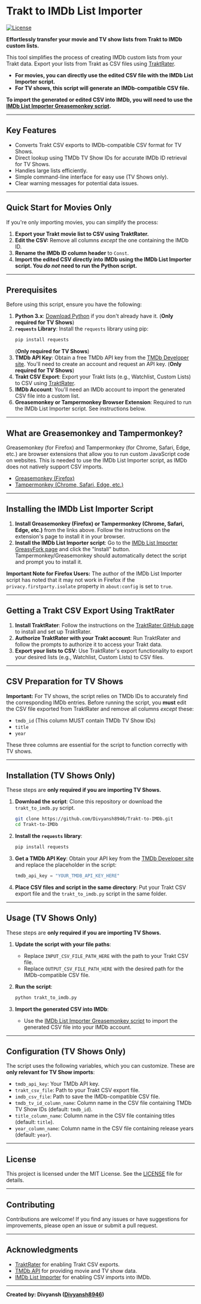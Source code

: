 # Trakt to IMDb List Importer

[![License](https://img.shields.io/badge/License-MIT-blue.svg)](LICENSE)

**Effortlessly transfer your movie and TV show lists from Trakt to IMDb custom lists.**

This tool simplifies the process of creating IMDb custom lists from your Trakt data. Export your lists from Trakt as CSV files using [TraktRater](https://github.com/damienhaynes/TraktRater).

-   **For movies, you can directly use the edited CSV file with the IMDb List Importer script.**
-   **For TV shows, this script will generate an IMDb-compatible CSV file.**

**To import the generated or edited CSV into IMDb, you will need to use the [IMDb List Importer Greasemonkey script](https://greasyfork.org/en/scripts/23584-imdb-list-importer).**

---

## Key Features

- Converts Trakt CSV exports to IMDb-compatible CSV format for TV Shows.
- Direct lookup using TMDb TV Show IDs for accurate IMDb ID retrieval for TV Shows.
- Handles large lists efficiently.
- Simple command-line interface for easy use (TV Shows only).
- Clear warning messages for potential data issues.

---

## Quick Start for Movies Only

If you're only importing movies, you can simplify the process:

1.  **Export your Trakt movie list to CSV using TraktRater.**
2.  **Edit the CSV:**  Remove all columns *except* the one containing the IMDb ID.
3.  **Rename the IMDb ID column header** to `Const`.
4.  **Import the edited CSV directly into IMDb using the IMDb List Importer script.  You *do not* need to run the Python script.**

---

## Prerequisites

Before using this script, ensure you have the following:

1.  **Python 3.x**: [Download Python](https://www.python.org/downloads/) if you don't already have it. (**Only required for TV Shows**)
2.  **`requests` Library**: Install the `requests` library using pip:
    ```bash
    pip install requests
    ```
    (**Only required for TV Shows**)
3.  **TMDb API Key**: Obtain a free TMDb API key from the [TMDb Developer site](https://developer.themoviedb.org/reference/intro/getting-started). You'll need to create an account and request an API key. (**Only required for TV Shows**)
4.  **Trakt CSV Export**: Export your Trakt lists (e.g., Watchlist, Custom Lists) to CSV using [TraktRater](https://github.com/damienhaynes/TraktRater).
5.  **IMDb Account**: You'll need an IMDb account to import the generated CSV file into a custom list.
6.  **Greasemonkey or Tampermonkey Browser Extension**: Required to run the IMDb List Importer script. See instructions below.

---

## What are Greasemonkey and Tampermonkey?

Greasemonkey (for Firefox) and Tampermonkey (for Chrome, Safari, Edge, etc.) are browser extensions that allow you to run custom JavaScript code on websites. This is needed to use the IMDb List Importer script, as IMDb does not natively support CSV imports.

-   [Greasemonkey (Firefox)](https://addons.mozilla.org/en-US/firefox/addon/greasemonkey/)
-   [Tampermonkey (Chrome, Safari, Edge, etc.)](https://www.tampermonkey.net/)

---

## Installing the IMDb List Importer Script

1.  **Install Greasemonkey (Firefox) or Tampermonkey (Chrome, Safari, Edge, etc.)** from the links above. Follow the instructions on the extension's page to install it in your browser.
2.  **Install the IMDb List Importer script**: Go to the [IMDb List Importer GreasyFork page](https://greasyfork.org/en/scripts/23584-imdb-list-importer) and click the "Install" button. Tampermonkey/Greasemonkey should automatically detect the script and prompt you to install it.

**Important Note for Firefox Users:** The author of the IMDb List Importer script has noted that it may not work in Firefox if the `privacy.firstparty.isolate` property in `about:config` is set to `true`.

---

## Getting a Trakt CSV Export Using TraktRater

1.  **Install TraktRater**: Follow the instructions on the [TraktRater GitHub page](https://github.com/damienhaynes/TraktRater) to install and set up TraktRater.
2.  **Authorize TraktRater with your Trakt account**: Run TraktRater and follow the prompts to authorize it to access your Trakt data.
3.  **Export your lists to CSV**: Use TraktRater's export functionality to export your desired lists (e.g., Watchlist, Custom Lists) to CSV files.

---

## CSV Preparation for TV Shows

**Important:** For TV shows, the script relies on TMDb IDs to accurately find the corresponding IMDb entries. Before running the script, you **must** edit the CSV file exported from TraktRater and remove all columns *except* these:

-   `tmdb_id` (This column MUST contain TMDb TV Show IDs)
-   `title`
-   `year`

These three columns are essential for the script to function correctly with TV shows.

---

## Installation (TV Shows Only)

These steps are **only required if you are importing TV Shows.**

1.  **Download the script**: Clone this repository or download the `trakt_to_imdb.py` script.
    ```bash
    git clone https://github.com/Divyansh8946/Trakt-to-IMDb.git
    cd Trakt-to-IMDb
    ```
2.  **Install the `requests` library**:
    ```bash
    pip install requests
    ```
3.  **Get a TMDb API Key**: Obtain your API key from the [TMDb Developer site](https://developer.themoviedb.org/reference/intro/getting-started) and replace the placeholder in the script:
    ```python
    tmdb_api_key = "YOUR_TMDB_API_KEY_HERE"
    ```
4.  **Place CSV files and script in the same directory**: Put your Trakt CSV export file and the `trakt_to_imdb.py` script in the same folder.

---

## Usage (TV Shows Only)

These steps are **only required if you are importing TV Shows.**

1.  **Update the script with your file paths**:
    -   Replace `INPUT_CSV_FILE_PATH_HERE` with the path to your Trakt CSV file.
    -   Replace `OUTPUT_CSV_FILE_PATH_HERE` with the desired path for the IMDb-compatible CSV file.

2.  **Run the script**:
    ```bash
    python trakt_to_imdb.py
    ```

3.  **Import the generated CSV into IMDb**:
    -   Use the [IMDb List Importer Greasemonkey script](https://greasyfork.org/en/scripts/23584-imdb-list-importer) to import the generated CSV file into your IMDb account.

---

## Configuration (TV Shows Only)

The script uses the following variables, which you can customize.  These are **only relevant for TV Show imports**:

-   `tmdb_api_key`: Your TMDb API key.
-   `trakt_csv_file`: Path to your Trakt CSV export file.
-   `imdb_csv_file`: Path to save the IMDb-compatible CSV file.
-   `tmdb_tv_id_column_name`: Column name in the CSV file containing TMDb TV Show IDs (default: `tmdb_id`).
-   `title_column_name`: Column name in the CSV file containing titles (default: `title`).
-   `year_column_name`: Column name in the CSV file containing release years (default: `year`).

---

## License

This project is licensed under the MIT License. See the [LICENSE](LICENSE) file for details.

---

## Contributing

Contributions are welcome! If you find any issues or have suggestions for improvements, please open an issue or submit a pull request.

---

## Acknowledgments

-   [TraktRater](https://github.com/damienhaynes/TraktRater) for enabling Trakt CSV exports.
-   [TMDb API](https://developer.themoviedb.org/) for providing movie and TV show data.
-   [IMDb List Importer](https://greasyfork.org/en/scripts/23584-imdb-list-importer) for enabling CSV imports into IMDb.

---

**Created by: Divyansh ([Divyansh8946](https://github.com/Divyansh8946))**
